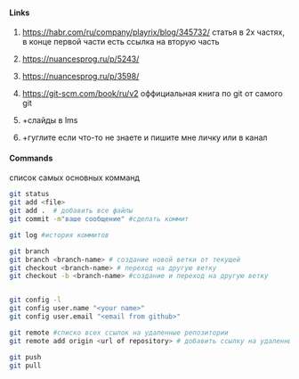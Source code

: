 #### Links

1. https://habr.com/ru/company/playrix/blog/345732/ статья в 2х частях, в конце первой части есть ссылка на вторую часть
2. https://nuancesprog.ru/p/5243/
3. https://nuancesprog.ru/p/3598/
4. https://git-scm.com/book/ru/v2 оффициальная книга по git от самого git

5. +слайды в lms
6. +гуглите если что-то не знаете и пишите мне личку или в канал


#### Commands

список самых основных комманд

```bash
git status
git add <file>
git add .  # добавить все файлы
git commit -m"ваше сообщение" #сделать коммит

git log #история коммитов

git branch
git branch <branch-name> # создание новой ветки от текущей
git checkout <branch-name> # переход на другую ветку
git checkout -b <branch-name> #создание и переход на другую ветку


git config -l
git config user.name "<your name>"
git config user.email "<email from github>"

git remote #списко всех ссылок на удаленные репозитории
git remote add origin <url of repository> # добавить ссылку на удаленный репозиторий

git push
git pull
```
